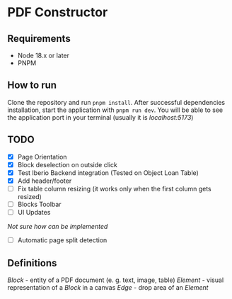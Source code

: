 # PDF Constructor

## Requirements

- Node 18.x or later
- PNPM

## How to run

Clone the repository and run `pnpm install`. After successful dependencies installation, start the application with `pnpm run dev`. You will be able to see the application port in your terminal (usually it is _localhost:5173_)

## TODO

- [x] Page Orientation
- [x] Block deselection on outside click
- [x] Test Iberio Backend integration (Tested on Object Loan Table)
- [x] Add header/footer
- [ ] Fix table column resizing (it works only when the first column gets resized)
- [ ] Blocks Toolbar
- [ ] UI Updates

_Not sure how can be implemented_

- [ ] Automatic page split detection

## Definitions

_Block_ - entity of a PDF document (e. g. text, image, table)
_Element_ - visual representation of a _Block_ in a canvas
_Edge_ - drop area of an _Element_
